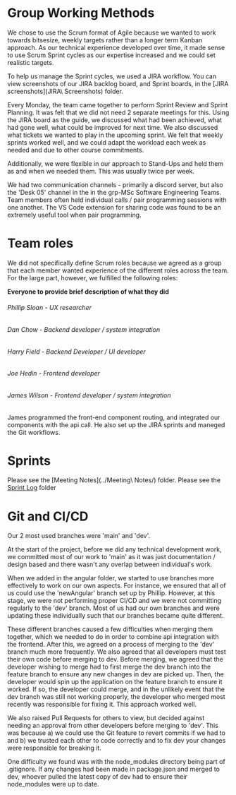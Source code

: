 # Group Working Methods

We chose to use the Scrum format of Agile because we wanted to work towards bitsesize, weekly targets rather than a longer term Kanban approach. As our technical experience developed over time, it made sense to use Scrum Sprint cycles as our expertise increased and we could set realistic targets.

To help us manage the Sprint cycles, we used a JIRA workflow. You can view screenshots of our JIRA backlog board, and Sprint boards, in the [JIRA screenshots](JIRA\ Screenshots) folder.

Every Monday, the team came together to perform Sprint Review and Sprint Planning. It was felt that we did not need 2 separate meetings for this. Using the JIRA board as the guide, we discussed what had been achieved, what had gone well, what could be improved for next time. We also discussed what tickets we wanted to play in the upcoming sprint. We felt that weekly sprints worked well, and we could adapt the workload each week as needed and due to other course commitments.

Additionally, we were flexible in our approach to Stand-Ups and held them as and when we needed them. This was usually twice per week.

We had two communication channels - primarily a discord server, but also the 'Desk 05' channel in the in the grp-MSc Software Engineering Teams. Team members often held individual calls / pair programming sessions with one another. The VS Code extension for sharing code was found to be an extremely useful tool when pair programming.

# Team roles

We did not specifically define Scrum roles because we agreed as a group that each member wanted experience of the different roles across the team. For the large part, however, we fulfilled the following roles:


**Everyone to provide brief description of what they did**

###### Phillip Sloan - UX researcher
###### Dan Chow - Backend developer / system integration
###### Harry Field - Backend Developer / UI developer
###### Joe Hedin - Frontend developer
###### James Wilson - Frontend developer / system integration
James programmed the front-end component routing, and integrated our components with the api call. He also set up the JIRA sprints and maneged the Git workflows.

# Sprints

Please see the [Meeting Notes](../Meeting\ Notes/) folder.
Please see the [Sprint Log](Sprint_Logs/) folder

# Git and CI/CD

Our 2 most used branches were 'main' and 'dev'.

At the start of the project, before we did any technical development work, we committed most of our work to 'main' as it was just documentation / design based and there wasn't any overlap between individual's work.

When we added in the angular folder, we started to use branches more effectively to work on our own aspects. For instance, we ensured that all of us could use the 'newAngular' branch set up by Phillip. However, at this stage, we were not performing proper CI/CD and we were not committing regularly to the 'dev' branch. Most of us had our own branches and were updating these individually such that our branches became quite different.

These different branches caused a few difficulties when merging them together, which we needed to do in order to combine api integration with the frontend. After this, we agreed on a process of merging to the 'dev' branch much more frequently. We also agreed that all developers must test their own code before merging to dev. Before merging, we agreed that the developer wishing to merge had to first merge the dev branch into the feature branch to ensure any new changes in dev are picked up. Then, the developer would spin up the application on the feature branch to ensure it worked. If so, the developer could merge, and in the unlikely event that the dev branch was still not working properly, the developer who merged most recently was responsible for fixing it. This approach worked well.

We also raised Pull Requests for others to view, but decided against needing an approval from other developers before merging to 'dev'. This was because a) we could use the Git feature to revert commits if we had to and b) we trusted each other to code correctly and to fix dev your changes were responsible for breaking it.

One difficulty we found was with the node_modules directory being part of .gitignore. If any changes had been made in package.json and merged to dev, whoever pulled the latest copy of dev had to ensure their node_modules were up to date.
